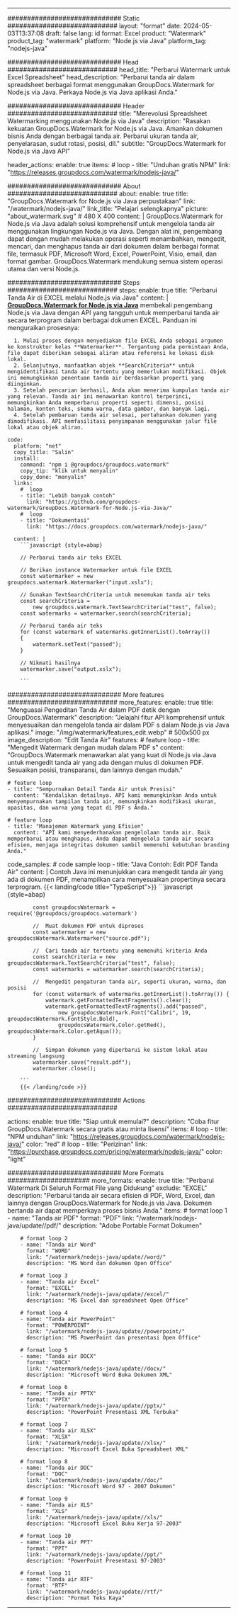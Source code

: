 
---
############################# Static ############################
layout: "format"
date:  2024-05-03T13:37:08
draft: false
lang: id
format: Excel
product: "Watermark"
product_tag: "watermark"
platform: "Node.js via Java"
platform_tag: "nodejs-java"

############################# Head ############################
head_title: "Perbarui Watermark untuk Excel Spreadsheet"
head_description: "Perbarui tanda air dalam spreadsheet berbagai format menggunakan GroupDocs.Watermark for Node.js via Java. Perkaya Node.js via Java aplikasi Anda."

############################# Header ############################
title: "Merevolusi Spreadsheet Watermarking menggunakan Node.js via Java" 
description: "Rasakan kekuatan GroupDocs.Watermark for Node.js via Java. Amankan dokumen bisnis Anda dengan berbagai tanda air. Perbarui ukuran tanda air, penyelarasan, sudut rotasi, posisi, dll."
subtitle: "GroupDocs.Watermark for Node.js via Java API" 

header_actions:
  enable: true
  items:
    #  loop
    - title: "Unduhan gratis NPM"
      link: "https://releases.groupdocs.com/watermark/nodejs-java/"
      
############################# About ############################
about:
    enable: true
    title: "GroupDocs.Watermark for Node.js via Java perpustakaan"
    link: "/watermark/nodejs-java/"
    link_title: "Pelajari selengkapnya"
    picture: "about_watermark.svg" # 480 X 400
    content: |
       GroupDocs.Watermark for Node.js via Java adalah solusi komprehensif untuk mengelola tanda air menggunakan lingkungan Node.js via Java. Dengan alat ini, pengembang dapat dengan mudah melakukan operasi seperti menambahkan, mengedit, mencari, dan menghapus tanda air dari dokumen dalam berbagai format file, termasuk PDF, Microsoft Word, Excel, PowerPoint, Visio, email, dan format gambar. GroupDocs.Watermark mendukung semua sistem operasi utama dan versi Node.js.

############################# Steps ############################
steps:
    enable: true
    title: "Perbarui Tanda Air di EXCEL melalui Node.js via Java"
    content: |
      **[GroupDocs.Watermark for Node.js via Java](https://products.groupdocs.com/watermark/nodejs-java/)** membekali pengembang Node.js via Java dengan API yang tangguh untuk memperbarui tanda air secara terprogram dalam berbagai dokumen EXCEL. Panduan ini menguraikan prosesnya:
      
      1. Mulai proses dengan menyediakan file EXCEL Anda sebagai argumen ke konstruktor kelas **Watermarker**. Tergantung pada permintaan Anda, file dapat diberikan sebagai aliran atau referensi ke lokasi disk lokal.
      2. Selanjutnya, manfaatkan objek **SearchCriteria** untuk mengidentifikasi tanda air tertentu yang memerlukan modifikasi. Objek ini memungkinkan penentuan tanda air berdasarkan properti yang diinginkan.
      3. Setelah pencarian berhasil, Anda akan menerima kumpulan tanda air yang relevan. Tanda air ini menawarkan kontrol terperinci, memungkinkan Anda memperbarui properti seperti dimensi, posisi halaman, konten teks, skema warna, data gambar, dan banyak lagi.
      4. Setelah pembaruan tanda air selesai, pertahankan dokumen yang dimodifikasi. API memfasilitasi penyimpanan menggunakan jalur file lokal atau objek aliran.
   
    code:
      platform: "net"
      copy_title: "Salin"
      install:
        command: "npm i @groupdocs/groupdocs.watermark"
        copy_tip: "klik untuk menyalin"
        copy_done: "menyalin"
      links:
        #  loop
        - title: "Lebih banyak contoh"
          link: "https://github.com/groupdocs-watermark/GroupDocs.Watermark-for-Node.js-via-Java/"
        #  loop
        - title: "Dokumentasi"
          link: "https://docs.groupdocs.com/watermark/nodejs-java/"
          
      content: |
        ```javascript {style=abap}

        // Perbarui tanda air teks EXCEL

        // Berikan instance Watermarker untuk file EXCEL
        const watermarker = new groupdocs.watermark.Watermarker("input.xslx");

        // Gunakan TextSearchCriteria untuk menemukan tanda air teks
        const searchCriteria = 
            new groupdocs.watermark.TextSearchCriteria("test", false);
        const watermarks = watermarker.search(searchCriteria);
        
        // Perbarui tanda air teks
        for (const watermark of watermarks.getInnerList().toArray())
        {
            watermark.setText("passed");
        }

        // Nikmati hasilnya
        watermarker.save("output.xslx");
        
        ```            

############################# More features ############################
more_features:
  enable: true
  title: "Menguasai Pengeditan Tanda Air dalam PDF detik dengan GroupDocs.Watermark"
  description: "Jelajahi fitur API komprehensif untuk menyesuaikan dan mengelola tanda air dalam PDF s dalam Node.js via Java aplikasi."
  image: "/img/watermark/features_edit.webp" # 500x500 px
  image_description: "Edit Tanda Air"
  features:
    # feature loop
    - title: "Mengedit Watermark dengan mudah dalam PDF s"
      content: "GroupDocs.Watermark menawarkan alat yang kuat di Node.js via Java untuk mengedit tanda air yang ada dengan mulus di dokumen PDF. Sesuaikan posisi, transparansi, dan lainnya dengan mudah."

    # feature loop
    - title: "Sempurnakan Detail Tanda Air untuk Presisi"
      content: "Kendalikan detailnya. API kami memungkinkan Anda untuk menyempurnakan tampilan tanda air, memungkinkan modifikasi ukuran, opasitas, dan warna yang tepat di PDF s Anda."

    # feature loop
    - title: "Manajemen Watermark yang Efisien"
      content: "API kami menyederhanakan pengelolaan tanda air. Baik memperbarui atau menghapus, Anda dapat mengelola tanda air secara efisien, menjaga integritas dokumen sambil memenuhi kebutuhan branding Anda."
      
  code_samples:
    # code sample loop
    - title: "Java Contoh: Edit PDF Tanda Air"
      content: |
        Contoh Java ini menunjukkan cara mengedit tanda air yang ada di dokumen PDF, menampilkan cara menyesuaikan propertinya secara terprogram.
        {{< landing/code title="TypeScript">}}
        ```javascript {style=abap}
        
            const groupdocsWatermark = require('@groupdocs/groupdocs.watermark')

            //  Muat dokumen PDF untuk diproses
            const watermarker = new groupdocsWatermark.Watermarker("source.pdf");

            //  Cari tanda air tertentu yang memenuhi kriteria Anda
            const searchCriteria = new groupdocsWatermark.TextSearchCriteria("test", false);
            const watermarks = watermarker.search(searchCriteria);
  
            //  Mengedit pengaturan tanda air, seperti ukuran, warna, dan posisi
            for (const watermark of watermarks.getInnerList().toArray()) {
                watermark.getFormattedTextFragments().clear();
                watermark.getFormattedTextFragments().add("passed", 
                    new groupdocsWatermark.Font("Calibri", 19, groupdocsWatermark.FontStyle.Bold), 
                    groupdocsWatermark.Color.getRed(), groupdocsWatermark.Color.getAqua());
            }

            //  Simpan dokumen yang diperbarui ke sistem lokal atau streaming langsung
            watermarker.save("result.pdf");
            watermarker.close();

        ```
        {{< /landing/code >}}


############################# Actions ############################

actions:
  enable: true
  title: "Siap untuk memulai?"
  description: "Coba fitur GroupDocs.Watermark secara gratis atau minta lisensi"
  items:
    #  loop
    - title: "NPM unduhan"
      link: "https://releases.groupdocs.com/watermark/nodejs-java/"
      color: "red"
        #  loop
    - title: "Perizinan"
      link: "https://purchase.groupdocs.com/pricing/watermark/nodejs-java/"
      color: "light"


############################# More Formats #####################
more_formats:
    enable: true
    title: "Perbarui Watermark Di Seluruh Format File yang Didukung"
    exclude: "EXCEL"
    description: "Perbarui tanda air secara efisien di PDF, Word, Excel, dan lainnya dengan GroupDocs.Watermark for Node.js via Java. Dokumen bertanda air dapat memperkaya proses bisnis Anda."
    items: 
        # format loop 1
        - name: "Tanda air PDF"
          format: "PDF"
          link: "/watermark/nodejs-java/update//pdf/"
          description: "Adobe Portable Format Dokumen"

        # format loop 2
        - name: "Tanda air Word"
          format: "WORD"
          link: "/watermark/nodejs-java/update//word/"
          description: "MS Word dan dokumen Open Office"
          
        # format loop 3
        - name: "Tanda air Excel"
          format: "EXCEL"
          link: "/watermark/nodejs-java/update//excel/"
          description: "MS Excel dan spreadsheet Open Office"

        # format loop 4
        - name: "Tanda air PowerPoint"
          format: "POWERPOINT"
          link: "/watermark/nodejs-java/update//powerpoint/"
          description: "MS PowerPoint dan presentasi Open Office"

        # format loop 5
        - name: "Tanda air DOCX"
          format: "DOCX"
          link: "/watermark/nodejs-java/update//docx/"
          description: "Microsoft Word Buka Dokumen XML"
          
        # format loop 6
        - name: "Tanda air PPTX"
          format: "PPTX"
          link: "/watermark/nodejs-java/update//pptx/"
          description: "PowerPoint Presentasi XML Terbuka"
          
        # format loop 7
        - name: "Tanda air XLSX"
          format: "XLSX"
          link: "/watermark/nodejs-java/update//xlsx/"
          description: "Microsoft Excel Buka Spreadsheet XML"

        # format loop 8
        - name: "Tanda air DOC"
          format: "DOC"
          link: "/watermark/nodejs-java/update//doc/"
          description: "Microsoft Word 97 - 2007 Dokumen"

        # format loop 9
        - name: "Tanda air XLS"
          format: "XLS"
          link: "/watermark/nodejs-java/update//xls/"
          description: "Microsoft Excel Buku Kerja 97-2003"

        # format loop 10
        - name: "Tanda air PPT"
          format: "PPT"
          link: "/watermark/nodejs-java/update//ppt/"
          description: "PowerPoint Presentasi 97-2003"

        # format loop 11
        - name: "Tanda air RTF"
          format: "RTF"
          link: "/watermark/nodejs-java/update//rtf/"
          description: "Format Teks Kaya"

---